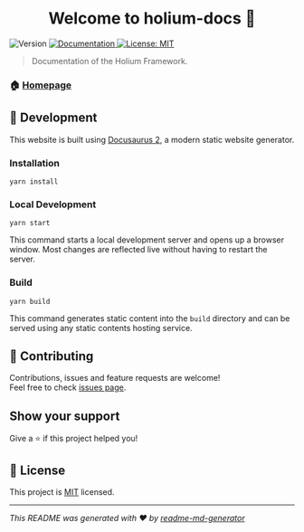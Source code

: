 <h1 align="center">Welcome to holium-docs 👋</h1>
<p>
  <img alt="Version" src="https://img.shields.io/badge/version-1.0.0--alpha-blue.svg?cacheSeconds=2592000" />
  <a href="docs.holium.org" target="_blank">
    <img alt="Documentation" src="https://img.shields.io/badge/documentation-yes-brightgreen.svg" />
  </a>
  <a href="https://mit-license.org/" target="_blank">
    <img alt="License: MIT" src="https://img.shields.io/badge/License-MIT-yellow.svg" />
  </a>
</p>

> Documentation of the Holium Framework.

### 🏠 [Homepage](holium.org)

## 🔧 Development

This website is built using [Docusaurus 2](https://docusaurus.io/), a modern static website generator.

### Installation

```console
yarn install
```

### Local Development

```console
yarn start
```

This command starts a local development server and opens up a browser window. Most changes are reflected live without
having to restart the server.

### Build

```console
yarn build
```

This command generates static content into the `build` directory and can be served using any static contents hosting
service.

## 🤝 Contributing

Contributions, issues and feature requests are welcome!<br />Feel free to
check [issues page](https://github.com/polyphene/holium-docs/issues).

## Show your support

Give a ⭐️ if this project helped you!

## 📝 License

This project is [MIT](https://mit-license.org/) licensed.

***
_This README was generated with ❤️ by [readme-md-generator](https://github.com/kefranabg/readme-md-generator)_